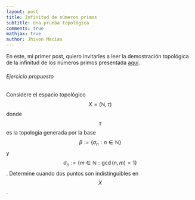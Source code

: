 ```yaml
---
layout: post
title: Infinitud de números primos
subtitle: Una prueba topológica
comments: true
mathjax: true
author: Jhixon Macías
---
```


En este, mi primer post, quiero invitarles a leer la demostración topológica de la infinitud de los números primos presentada [aquí](https://math.colgate.edu/~integers/y47/y47.pdf).

###### Ejercicio propuesto

Considere el espacio topológico $$X=(\mathbb{N},\tau)$$ donde $$\tau$$ es la topología generada por la base $$\beta:=\{\sigma_n: n\in\mathbb{N}\}$$ y $$\sigma_n:=\{m\in\mathbb{N}: \gcd(n,m)=1\}$$. Determine cuando dos puntos son indistinguibles en $$X$$.


